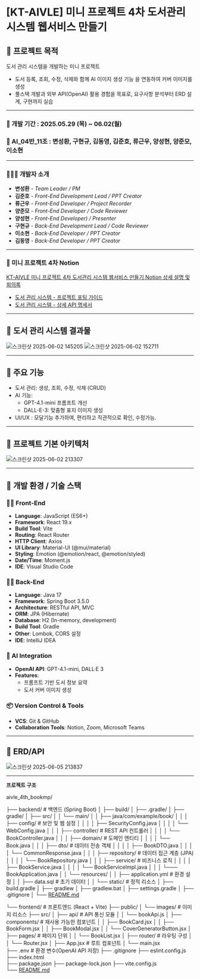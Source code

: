 # [KT-AIVLE] 미니 프로젝트 4차 도서관리 시스템 웹서비스 만들기

## **📝 프로젝트 목적** 

도서 관리 시스템을 개발하는 미니 프로젝트  
- 도서 등록, 조회, 수정, 삭제와 함께 AI 이미지 생성 기능 을 연동하여 커버 이미지를 생성
- 풀스택 개발과 외부 API(OpenAI) 활용 경험을 목표로, 요구사항 분석부터 ERD 설계, 구현까지 실습

---
### 📅 개발 기간 : 2025.05.29 (목) ~ 06.02(월)  
### 👥 AI_04반_11조 : 변성환, 구현규, 김동영, 김준호, 류근우, 양성현, 양준모, 이소현  
---
### 🧑‍🤝‍🧑 개발자 소개  
- **변성환** - _Team Leader / PM_
- **김준호** - _Front-End Development Lead / PPT Creator_
- **류근우** - _Front-End Developer / Project Recorder_
- **양준모** - _Front-End Developer / Code Reviewer_
- **양성현** - _Front-End Developer) / Presenter_
- **구현규** - _Back-End Development Lead / Code Reviewer_
- **이소현** - _Back-End Developer / PPT Creator_
- **김동영** - _Back-End Developer / PPT Creator_
---
### 📁 미니 프로젝트 4차 Notion  
[KT-AIVLE 미니 프로젝트 4차 도서관리 시스템 웹서비스 만들기 Notion 상세 설명 및 회의록](https://www.notion.so/KT-AIVLE-4-1f8d02208fab80248207e20fb64d51df)  
- [도서 관리 시스템 - 프로젝트 포팅 가이드](https://www.notion.so/206d02208fab80578d09e07158b42d2f)  
- [도서 관리 시스템 - 상세 API 명세서](https://www.notion.so/API-203d02208fab801e85ffc0868f606468)  
---
## **📝 도서 관리 시스템 결과물**

![스크린샷 2025-06-02 145205](https://github.com/user-attachments/assets/e83a36dd-fcb5-48da-ba2c-ddee1ea0440f)
![스크린샷 2025-06-02 152711](https://github.com/user-attachments/assets/1f0b6308-f12b-4c46-8bdf-a490ed0cb69a)

---
## **📝 주요 기능**

- 도서 관리: 생성, 조회, 수정, 삭제 (CRUD)
- AI 기능:
    - GPT-4.1-mini 프롬프트 개선
    - DALL-E-3: 맞춤형 표지 이미지 생성
- UI/UX : 모달기능 추가하여, 편리하고 직관적으로 확인, 수정가능.
  
--- 
## **📝 프로젝트 기본 아키텍처**
![스크린샷 2025-06-02 213307](https://github.com/user-attachments/assets/3be55bce-c382-4d91-8023-82807d0fad7f)

--- 
## 📝 **개발 환경 / 기술 스택**

### 👨‍💻 Front-End

- **Language**: JavaScript (ES6+)
- **Framework**: React 19.x
- **Build Tool**: Vite
- **Routing**: React Router
- **HTTP Client**: Axios
- **UI Library**: Material-UI (@mui/material)
- **Styling**: Emotion (@emotion/react, @emotion/styled)
- **Date/Time**: Moment.js
- **IDE**: Visual Studio Code

### 👨‍💻 Back-End

- **Language**: Java 17
- **Framework**: Spring Boot 3.5.0
- **Architecture**: RESTful API, MVC
- **ORM**: JPA (Hibernate)
- **Database**: H2 (In-memory, development)
- **Build Tool**: Gradle
- **Other**: Lombok, CORS 설정
- **IDE**: IntelliJ IDEA

### 🤖 AI Integration

- **OpenAI API**: GPT-4.1-mini, DALL·E 3
- **Features**:
    - 프롬프트 기반 도서 정보 요약
    - 도서 커버 이미지 생성

### 📦 Version Control & Tools

- **VCS**: Git & GitHub
- **Collaboration Tools**: Notion, Zoom, Microsoft Teams
--- 
## 📝 ERD/API
![스크린샷 2025-06-05 213837](https://github.com/user-attachments/assets/2c4e2960-6e38-412b-9160-e44aa146e762)

---
**프로젝트 구조**

aivle_4th_bookmp/

├── backend/                         # 백엔드 (Spring Boot)
│   ├── build/
│   ├── .gradle/
│   ├── gradle/
│   ├── src/
│   │   └── main/
│   │       ├── java/com/example/book/
│   │       │   ├── config/             # 보안 및 웹 설정
│   │       │   │   ├── SecurityConfig.java
│   │       │   │   └── WebConfig.java
│   │       │   ├── controller/         # REST API 컨트롤러
│   │       │   │   └── BookController.java
│   │       │   ├── domain/             # 도메인 엔티티
│   │       │   │   └── Book.java
│   │       │   ├── dto/                # 데이터 전송 객체
│   │       │   │   ├── BookDTO.java
│   │       │   │   └── CommonResponse.java
│   │       │   ├── repository/         # 데이터 접근 계층 (JPA)
│   │       │   │   └── BookRepository.java
│   │       │   ├── service/            # 비즈니스 로직
│   │       │   │   ├── BookService.java
│   │       │   │   └── BookServiceImpl.java
│   │       │   └─── BookApplication.java
│   │       └── resources/
│   │           ├── application.yml     # 환경 설정
│   │           ├── data.sql            # 초기 데이터
│   │           └── static/             # 정적 리소스
│   ├── build.gradle
│   ├── gradlew
│   ├── gradlew.bat
│   ├── settings.gradle
│   ├── .gitignore
│   └── [README.md](http://readme.md/)

└── frontend/                         # 프론트엔드 (React + Vite)
├── public/
│   └── images/                    # 이미지 리소스
├── src/
│   ├── api/                       # API 통신 모듈
│   │   └── bookApi.js
│   ├── components/                # 재사용 가능한 컴포넌트
│   │   ├── BookCard.jsx
│   │   ├── BookForm.jsx
│   │   ├── BookModal.jsx
│   │   └── CoverGeneratorButton.jsx
│   ├── pages/                     # 페이지 단위
│   │   └── BookList.jsx
│   ├── router/                    # 라우팅 구성
│   │   └── Router.jsx
│   ├── App.jsx                    # 루트 컴포넌트
│   └── main.jsx                  
├── .env                           # 환경 변수(OpenAI API 저장)
├── .gitignore
├── eslint.config.js              
├── index.html                    
├── package.json
├── package-lock.json
├── vite.config.js                
└── [README.md](http://readme.md/)


